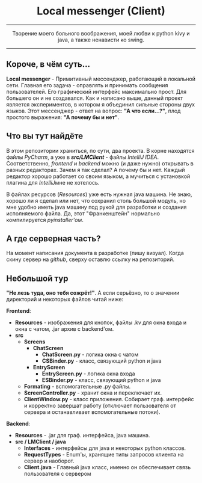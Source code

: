 <h1 align="center">Local messenger (Client)</h1> 

* **

<p align="center">Творение моего больного воображения, моей любви к python kivy и java, а также ненависти ко swing.</p>

* **

## Короче, в чём суть... 

**Local messenger** - Примитивный мессенджер, работающий в локальной сети. Главная его задача - оправлять и принимать
сообщения пользователей. Его графический интерфейс максимально прост. Для большего он и не создавался. 
Как и написано выше, данный проект является экспериментов, в котором я объединил сильные стороны двух языков.
Этот мессенджер - ответ на вопрос: **"А что если...?"**, плод простого выражения: **"А почему бы и нет"**.

## Что вы тут найдёте
В этом репозитории храниться, по сути, два проекта. В корне находятся файлы *PyCharm*, а уже в **_src/LMClient_** - файлы
*IntelliJ IDEA*. Соответственно, *frontend* и *backend* можно (и даже нужно) открывать в разных редакторах. Зачем я так
сделал? А почему бы и нет. Каждый редактор хорошо работает со своим языком, а мучиться с установкой плагина для 
*IntelliJ*мне не хотелось.  

В файлах ресурсов (*Resources*) уже есть нужная java машина. Не знаю, хорошо ли я сделал или нет, 
что сохранил столь большой модуль, но мне удобно иметь java машину под рукой для разработки 
и создания исполняемого файла. Да, этот "Франкенштейн" нормально компилируется *pyinstaller'ом*. 

## А где серверная часть?
На момент написания документа в разработке (пишу визуал). Когда скину сервер на *github*, сверху оставлю ссылку на 
репозиторий.

## Небольшой тур
**"Не лезь туда, оно тебя сожрёт!"**. А если серьёзно, то о значении директорий и некоторых файлов
читай ниже:

**Frontend**:

* **Resources** - изображения для кнопок, файлы .kv для окна входа и окна с чатом, .jar архив с backend'ом.
* **src**
  * **Screens**
    * **ChatScreen**
      * **ChatScreen.py** - логика окна с чатом
      * **CSBinder.py** - класс, связующий python и java
    * **EntryScreen**
      * **EntryScreen.py** - логика окна входа
      * **ESBinder.py** - класс, связующий python и java
  * **Formating** - вспомогательные .py файлы.
  * **ScreenController.py** - хранит окна и переключает их.
  * **ClientWindow.py** - класс приложения. Собирает граф. интерфейс и корректно завершат работу
    (отключает пользователя от сервера и останавливает вспомогательные потоки).

**Backend**:  

* **Resources** - .jar для граф. интерфейса, java машина.
* **src / LMClient / java**
  * **Interfaces** - интерфейсы для java и некоторых python классов.
  * **RequestTypes** - Enum'ы, хранящие типы запросов клиента на сервер и наоборот.
  * **Client.java** - Главный java класс, именно он обеспечивает связь пользователя с сервером